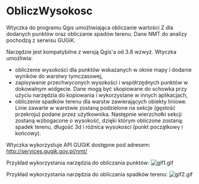 # ObliczWysokosc
Wtyczka do programu Qgis umożliwiająca obliczanie wartości Z dla dodanych punktów oraz obliczanie spadów terenu. Dane NMT do analizy pochodzą z serwisu GUGiK.

Narzędzie jest kompatybilne z wersją Qgis'a od 3.8 wzwyż. Wtyczka umożliwia:
- obliczenie wysokości dla punktów wskazanych w oknie mapy i dodanie wyników do warstwy tymczasowej,
- zapisywanie przechwyconych wysokości i współrzędnych punktów w dokowalnym widgecie. Dane mogą być skopiowane do schowka przy użyciu narzędzia do kopiowania i wykorzystane w innych aplikacjach,
- obliczenie spadków terenu dla warstw zawierających obiekty liniowe. Linie zawarte w warstwie zostaną podzielone na sekcje (gęstość przekroju) podane przez użytkownika. Następnie wierzchołki sekcji zostaną wzbogacone o wysokość, dzięki którym obliczone zostaną: spadek terenu, długość 3d i różnica wysokości (punkt początkowy i końcowy).

Wtyczka wykorzystuje API GUGiK dostępne pod adresem: http://services.gugik.gov.pl/nmt/


Przykład wykorzystania narzędzia do obliczania punktów:
<img src="https://github.com/abocianowski/ObliczWysokosc/blob/master/gifs/gif1.gif?raw=true" alt="gif1.gif">

Przykład wykorzystania narzędzia do obliczania spadków terenu:
<img src="https://github.com/abocianowski/ObliczWysokosc/blob/master/gifs/gif2.gif?raw=true" alt="gif2.gif">
